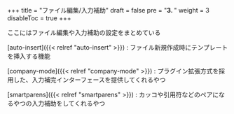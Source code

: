 +++
title = "ファイル編集/入力補助"
draft = false
pre = "<b>3. </b>"
weight = 3
disableToc = true
+++

ここにはファイル編集や入力補助の設定をまとめている

[auto-insert]({{< relref "auto-insert" >}})
: ファイル新規作成時にテンプレートを挿入する機能

[company-mode]({{< relref "company-mode" >}})
: プラグイン拡張方式を採用した、入力補完インターフェースを提供してくれるやつ

[smartparens]({{< relref "smartparens" >}})
: カッコや引用符などのペアになるやつの入力補助をしてくれるやつ
